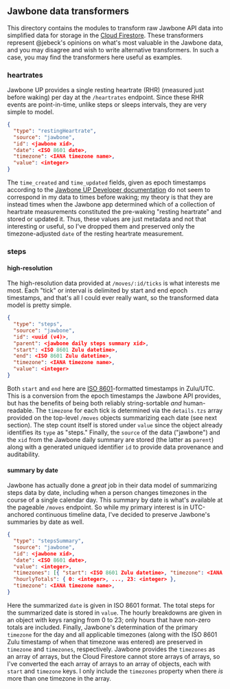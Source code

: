 ## Jawbone data transformers

This directory contains the modules to transform raw Jawbone API data into
simplified data for storage in the
[Cloud Firestore](https://firebase.google.com/docs/firestore/ "Firebase: Cloud Firestore").
These transformers represent @jebeck's opinions on what's most valuable in the
Jawbone data, and you may disagree and wish to write alternative transformers.
In such a case, you may find the transformers here useful as examples.

### heartrates

Jawbone UP provides a single resting heartrate (RHR) (measured just before
waking) per day at the `/heartrates` endpoint. Since these RHR events are
point-in-time, unlike steps or sleeps intervals, they are very simple to model.

```json
{
  "type": "restingHeartrate",
  "source": "jawbone",
  "id": <jawbone xid>,
  "date": <ISO 8601 date>,
  "timezone": <IANA timezone name>,
  "value": <integer>
}
```

The `time_created` and `time_updated` fields, given as epoch timestamps
according to the
[Jawbone UP Developer documentation](https://jawbone.com/up/developer/endpoints/heartrate "UP for Developers: heartrates")
do not seem to correspond in my data to times before waking; my theory is that
they are instead times when the Jawbone app determined which of a collection of
heartrate measurements constituted the pre-waking "resting heartrate" and stored
or updated it. Thus, these values are just metadata and not that interesting or
useful, so I've dropped them and preserved only the timezone-adjusted `date` of
the resting heartrate measurement.

### steps

#### high-resolution

The high-resolution data provided at `/moves/:id/ticks` is what interests me
most. Each "tick" or interval is delimited by start and end epoch timestamps,
and that's all I could ever really want, so the transformed data model is pretty
simple.

```json
{
  "type": "steps",
  "source": "jawbone",
  "id": <uuid (v4)>,
  "parent": <jawbone daily steps summary xid>,
  "start": <ISO 8601 Zulu datetime>,
  "end": <ISO 8601 Zulu datetime>,
  "timezone": <IANA timezone name>,
  "value": <integer>
}
```

Both `start` and `end` here are
[ISO 8601](https://en.wikipedia.org/wiki/ISO_8601 "Wikipedia: ISO 8601")-formatted
timestamps in Zulu/UTC. This is a conversion from the epoch timestamps the
Jawbone API provides, but has the benefits of being both reliably
string-sortable _and_ human-readable. The `timezone` for each tick is determined
via the `details.tzs` array provided on the top-level `/moves` objects
summarizing each date (see next section). The step count itself is stored under
`value` since the object already identifies its `type` as "steps." Finally, the
`source` of the data ("jawbone") and the `xid` from the Jawbone daily summary
are stored (the latter as `parent`) along with a generated uniqued identifier
`id` to provide data provenance and auditability.

#### summary by date

Jawbone has actually done a _great_ job in their data model of summarizing steps
data by date, including when a person changes timezones in the course of a
single calendar day. This summary by date is what's available at the pageable
`/moves` endpoint. So while my primary interest is in UTC-anchored continuous
timeline data, I've decided to preserve Jawbone's summaries by date as well.

```json
{
  "type": "stepsSummary",
  "source": "jawbone",
  "id": <jawbone xid>,
  "date": <ISO 8601 date>,
  "value": <integer>,
  "timezones": [{ "start": <ISO 8601 Zulu datetime>, "timezone": <IANA timezone name> }],
  "hourlyTotals": { 0: <integer>, ..., 23: <integer> },
  "timezone": <IANA timezone name>,
}
```

Here the summarized `date` is given in ISO 8601 format. The total steps for the
summarized date is stored in `value`. The hourly breakdowns are given in an
object with keys ranging from 0 to 23; only hours that have non-zero totals are
included. Finally, Jawbone's determination of the primary `timezone` for the day
and all applicable timezones (along with the ISO 8601 Zulu timestamp of when
that timezone was entered) are preserved in `timezone` and `timezones`,
respectively. Jawbone provides the `timezones` as an array of arrays, but the
Cloud Firestore cannot store arrays of arrays, so I've converted the each array
of arrays to an array of objects, each with `start` and `timezone` keys. I only
include the `timezones` property when there _is_ more than one timezone in the
array.
